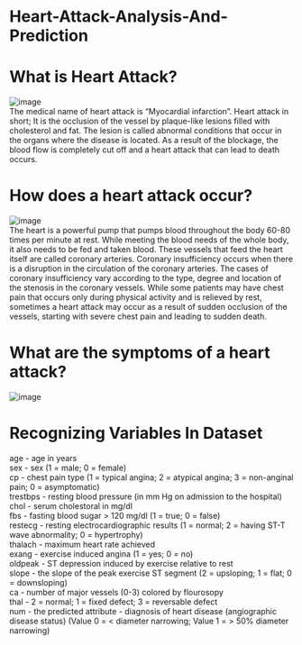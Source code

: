 # Heart-Attack-Analysis-And-Prediction
# What is Heart Attack?  

![image](https://github.com/ayushrathi2138/Heart-Attack-Analysis-And-Prediction/assets/152247678/b4d8c847-b2b3-4cf3-971d-a9746a44c5f5)  
The medical name of heart attack is “Myocardial infarction”.
Heart attack in short; It is the occlusion of the vessel by plaque-like lesions filled with cholesterol and fat.
The lesion is called abnormal conditions that occur in the organs where the disease is located.
As a result of the blockage, the blood flow is completely cut off and a heart attack that can lead to death occurs.  

# How does a heart attack occur?
![image](https://github.com/ayushrathi2138/Heart-Attack-Analysis-And-Prediction/assets/152247678/f070be30-e225-4a71-98af-d52527ba7368)  
The heart is a powerful pump that pumps blood throughout the body 60-80 times per minute at rest.
While meeting the blood needs of the whole body, it also needs to be fed and taken blood.
These vessels that feed the heart itself are called coronary arteries.
Coronary insufficiency occurs when there is a disruption in the circulation of the coronary arteries.
The cases of coronary insufficiency vary according to the type, degree and location of the stenosis in the coronary vessels.
While some patients may have chest pain that occurs only during physical activity and is relieved by rest, sometimes a heart attack may occur as a result of sudden occlusion of the vessels, starting with severe chest pain and leading to sudden death.  
# What are the symptoms of a heart attack?
![image](https://github.com/ayushrathi2138/Heart-Attack-Analysis-And-Prediction/assets/152247678/7805b2ed-1359-425b-a2d4-e4638d4f2359)   
# Recognizing Variables In Dataset  
age - age in years  
sex - sex (1 = male; 0 = female)  
cp - chest pain type (1 = typical angina; 2 = atypical angina; 3 = non-anginal pain; 0 = asymptomatic)  
trestbps - resting blood pressure (in mm Hg on admission to the hospital)  
chol - serum cholestoral in mg/dl  
fbs - fasting blood sugar > 120 mg/dl (1 = true; 0 = false)  
restecg - resting electrocardiographic results (1 = normal; 2 = having ST-T wave abnormality; 0 = hypertrophy)  
thalach - maximum heart rate achieved  
exang - exercise induced angina (1 = yes; 0 = no)  
oldpeak - ST depression induced by exercise relative to rest  
slope - the slope of the peak exercise ST segment (2 = upsloping; 1 = flat; 0 = downsloping)  
ca - number of major vessels (0-3) colored by flourosopy  
thal - 2 = normal; 1 = fixed defect; 3 = reversable defect  
num - the predicted attribute - diagnosis of heart disease (angiographic disease status) (Value 0 = < diameter narrowing; Value 1 = > 50% diameter narrowing)  
